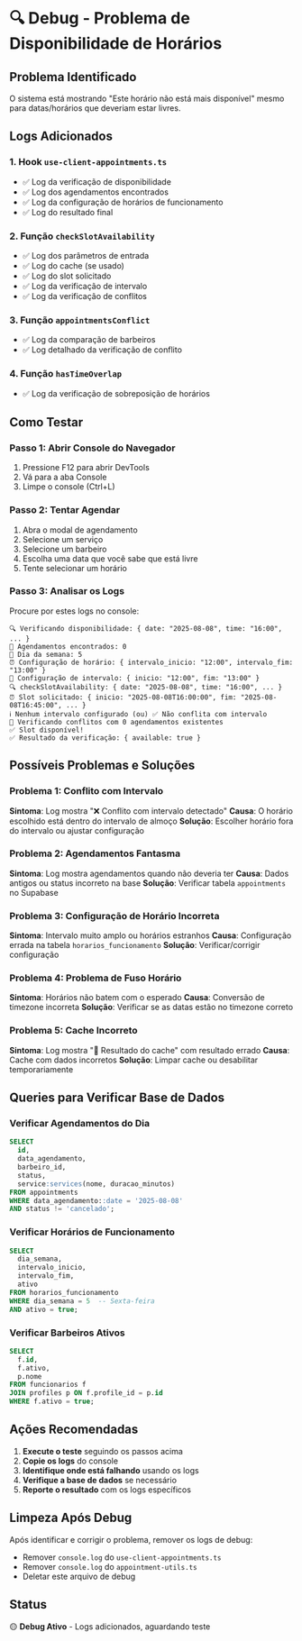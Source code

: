 # 🔍 Debug - Problema de Disponibilidade de Horários

## Problema Identificado

O sistema está mostrando "Este horário não está mais disponível" mesmo para datas/horários que deveriam estar livres.

## Logs Adicionados

### 1. Hook `use-client-appointments.ts`

- ✅ Log da verificação de disponibilidade
- ✅ Log dos agendamentos encontrados
- ✅ Log da configuração de horários de funcionamento
- ✅ Log do resultado final

### 2. Função `checkSlotAvailability`

- ✅ Log dos parâmetros de entrada
- ✅ Log do cache (se usado)
- ✅ Log do slot solicitado
- ✅ Log da verificação de intervalo
- ✅ Log da verificação de conflitos

### 3. Função `appointmentsConflict`

- ✅ Log da comparação de barbeiros
- ✅ Log detalhado da verificação de conflito

### 4. Função `hasTimeOverlap`

- ✅ Log da verificação de sobreposição de horários

## Como Testar

### Passo 1: Abrir Console do Navegador

1. Pressione F12 para abrir DevTools
2. Vá para a aba Console
3. Limpe o console (Ctrl+L)

### Passo 2: Tentar Agendar

1. Abra o modal de agendamento
2. Selecione um serviço
3. Selecione um barbeiro
4. Escolha uma data que você sabe que está livre
5. Tente selecionar um horário

### Passo 3: Analisar os Logs

Procure por estes logs no console:

```
🔍 Verificando disponibilidade: { date: "2025-08-08", time: "16:00", ... }
📅 Agendamentos encontrados: 0
📆 Dia da semana: 5
⏰ Configuração de horário: { intervalo_inicio: "12:00", intervalo_fim: "13:00" }
🔧 Configuração de intervalo: { inicio: "12:00", fim: "13:00" }
🔍 checkSlotAvailability: { date: "2025-08-08", time: "16:00", ... }
⏰ Slot solicitado: { inicio: "2025-08-08T16:00:00", fim: "2025-08-08T16:45:00", ... }
ℹ️ Nenhum intervalo configurado (ou) ✅ Não conflita com intervalo
📅 Verificando conflitos com 0 agendamentos existentes
✅ Slot disponível!
✅ Resultado da verificação: { available: true }
```

## Possíveis Problemas e Soluções

### Problema 1: Conflito com Intervalo

**Sintoma**: Log mostra "❌ Conflito com intervalo detectado"
**Causa**: O horário escolhido está dentro do intervalo de almoço
**Solução**: Escolher horário fora do intervalo ou ajustar configuração

### Problema 2: Agendamentos Fantasma

**Sintoma**: Log mostra agendamentos quando não deveria ter
**Causa**: Dados antigos ou status incorreto na base
**Solução**: Verificar tabela `appointments` no Supabase

### Problema 3: Configuração de Horário Incorreta

**Sintoma**: Intervalo muito amplo ou horários estranhos
**Causa**: Configuração errada na tabela `horarios_funcionamento`
**Solução**: Verificar/corrigir configuração

### Problema 4: Problema de Fuso Horário

**Sintoma**: Horários não batem com o esperado
**Causa**: Conversão de timezone incorreta
**Solução**: Verificar se as datas estão no timezone correto

### Problema 5: Cache Incorreto

**Sintoma**: Log mostra "💾 Resultado do cache" com resultado errado
**Causa**: Cache com dados incorretos
**Solução**: Limpar cache ou desabilitar temporariamente

## Queries para Verificar Base de Dados

### Verificar Agendamentos do Dia

```sql
SELECT
  id,
  data_agendamento,
  barbeiro_id,
  status,
  service:services(nome, duracao_minutos)
FROM appointments
WHERE data_agendamento::date = '2025-08-08'
AND status != 'cancelado';
```

### Verificar Horários de Funcionamento

```sql
SELECT
  dia_semana,
  intervalo_inicio,
  intervalo_fim,
  ativo
FROM horarios_funcionamento
WHERE dia_semana = 5  -- Sexta-feira
AND ativo = true;
```

### Verificar Barbeiros Ativos

```sql
SELECT
  f.id,
  f.ativo,
  p.nome
FROM funcionarios f
JOIN profiles p ON f.profile_id = p.id
WHERE f.ativo = true;
```

## Ações Recomendadas

1. **Execute o teste** seguindo os passos acima
2. **Copie os logs** do console
3. **Identifique onde está falhando** usando os logs
4. **Verifique a base de dados** se necessário
5. **Reporte o resultado** com os logs específicos

## Limpeza Após Debug

Após identificar e corrigir o problema, remover os logs de debug:

- Remover `console.log` do `use-client-appointments.ts`
- Remover `console.log` do `appointment-utils.ts`
- Deletar este arquivo de debug

## Status

🟡 **Debug Ativo** - Logs adicionados, aguardando teste
